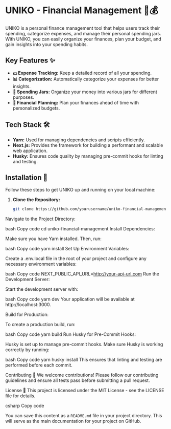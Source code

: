 # UNIKO - Financial Management 💼💰

UNIKO is a personal finance management tool that helps users track their spending, categorize expenses, and manage their personal spending jars. With UNIKO, you can easily organize your finances, plan your budget, and gain insights into your spending habits.

## Key Features ✨

- **💵 Expense Tracking:** Keep a detailed record of all your spending.
- **📊 Categorization:** Automatically categorize your expenses for better insights.
- **🏦 Spending Jars:** Organize your money into various jars for different purposes.
- **📅 Financial Planning:** Plan your finances ahead of time with personalized budgets.

## Tech Stack 🛠️

- **Yarn:** Used for managing dependencies and scripts efficiently.
- **Next.js:** Provides the framework for building a performant and scalable web application.
- **Husky:** Ensures code quality by managing pre-commit hooks for linting and testing.

## Installation 🚀

Follow these steps to get UNIKO up and running on your local machine:

1. **Clone the Repository:**

   ```bash
   git clone https://github.com/yourusername/uniko-financial-management.git](https://github.com/auroraphtgrp01/fe-uniko
Navigate to the Project Directory:

bash
Copy code
cd uniko-financial-management
Install Dependencies:

Make sure you have Yarn installed. Then, run:

bash
Copy code
yarn install
Set Up Environment Variables:

Create a .env.local file in the root of your project and configure any necessary environment variables:

bash
Copy code
NEXT_PUBLIC_API_URL=http://your-api-url.com
Run the Development Server:

Start the development server with:

bash
Copy code
yarn dev
Your application will be available at http://localhost:3000.

Build for Production:

To create a production build, run:

bash
Copy code
yarn build
Run Husky for Pre-Commit Hooks:

Husky is set up to manage pre-commit hooks. Make sure Husky is working correctly by running:

bash
Copy code
yarn husky install
This ensures that linting and testing are performed before each commit.

Contributing 🤝
We welcome contributions! Please follow our contributing guidelines and ensure all tests pass before submitting a pull request.

License 📄
This project is licensed under the MIT License - see the LICENSE file for details.

csharp
Copy code

You can save this content as a `README.md` file in your project directory. This will serve as the main documentation for your project on GitHub.






